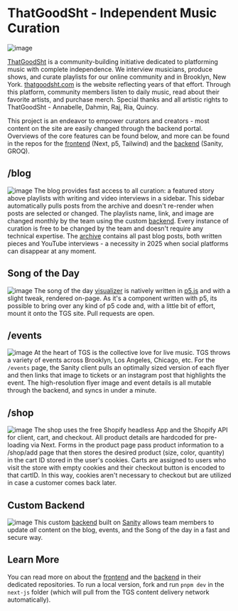 # ThatGoodSht - Independent Music Curation
![image](https://github.com/user-attachments/assets/9608cef0-d8ca-482d-92c9-91991ba2961d)

[ThatGoodSht](https://www.instagram.com/thatgoodsht) is a community-building initiative dedicated to platforming music with complete independence. We interview musicians, produce shows, and curate playlists for our online community and in Brooklyn, New York. [thatgoodsht.com](thatgoodsht.com) is the website reflecting years of that effort. Through this platform, community members listen to daily music, read about their favorite artists, and purchase merch. Special thanks and all artistic rights to ThatGoodSht - Annabelle, Dahmin, Raj, Ria, Quincy.

This project is an endeavor to empower curators and creators - most content on the site are easily changed through the backend portal. Overviews of the core features can be found below, and more can be found in the repos for the [frontend](/next-js) (Next, p5, Tailwind) and the [backend](/thatgoodsht) (Sanity, GROQ). 
## /blog
![image](https://github.com/user-attachments/assets/1563210f-42ce-4e65-a3e3-381429f93e80)
The blog provides fast access to all curation: a featured story above playlists with writing and video interviews in a sidebar. This sidebar automatically pulls posts from the archive and doesn't re-render when posts are selected or changed. The playlists name, link, and image are changed monthly by the team using the custom [backend](/thatgoodsht). Every instance of curation is free to be changed by the team and doesn't require any technical expertise. The [archive](https://www.thatgoodsht.com/blog-archive) contains all past blog posts, both written pieces and YouTube interviews - a necessity in 2025 when social platforms can disappear at any moment. 
## Song of the Day
![image](https://github.com/user-attachments/assets/4b1cc60a-6200-414d-9445-55b8472bd0ea)
The song of the day [visualizer](/next-js/src/app/ui/Backround.tsx) is natively written in [p5.js](https://github.com/processing/p5.js) and with a slight tweak, rendered on-page. As it's a component written with p5, its possible to bring over any kind of p5 code and, with a little bit of effort, mount it onto the TGS site. Pull requests are open.
## /events
![image](https://github.com/user-attachments/assets/e7c19953-9330-493b-b51d-f000f030c43e)
At the heart of TGS is the collective love for live music. TGS throws a variety of events across Brooklyn, Los Angeles, Chicago, etc. For the `/events` page, the Sanity client pulls an optimally sized version of each flyer and then links that image to tickets or an instagram post that highlights the event. The high-resolution flyer image and event details is all mutable through the backend, and syncs in under a minute.

## /shop
![image](https://github.com/user-attachments/assets/61637811-2fe1-4a00-9b9b-8917399bff89)
The shop uses the free Shopify headless App and the Shopify API for client, cart, and checkout. All product details are hardcoded for pre-loading via Next. Forms in the product page pass product information to a /shop/add page that then stores the desired product (size, color, quantity) in the cart ID stored in the user's cookies. Carts are assigned to users who visit the store with empty cookies and their checkout button is encoded to that cartID. In this way, cookies aren't necessary to checkout but are utilized in case a customer comes back later.

## Custom Backend
![image](https://github.com/user-attachments/assets/4fc02e45-2e0f-46b2-886e-cc2117bc9bc5)
This custom [backend](/thatgoodsht) built on [Sanity](https://www.sanity.io) allows team members to update _all_ content on the blog, events, and the Song of the day in a fast and secure way. 

## Learn More 
You can read more on about the [frontend](/next-js) and the [backend](/thatgoodsht) in their dedicated repositories. To run a local version, fork and run `pnpm dev` in the `next-js` folder (which will pull from the TGS content delivery network automatically).